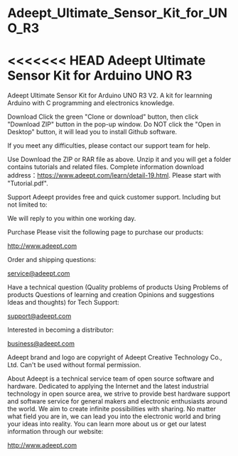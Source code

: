 # Adeept_Ultimate_Sensor_Kit_for_UNO_R3
<<<<<<< HEAD
Adeept Ultimate Sensor Kit for Arduino UNO R3
=======
Adeept Ultimate Sensor Kit for Arduino UNO R3 V2. A kit for learnning Arduino with C programming and electronics knowledge.

Download Click the green "Clone or download" button, then click "Download ZIP" button in the pop-up window. Do NOT click the "Open in Desktop" button, it will lead you to install Github software.

If you meet any difficulties, please contact our support team for help.

Use Download the ZIP or RAR file as above. Unzip it and you will get a folder contains tutorials and related files. Complete information download address：https://www.adeept.com/learn/detail-19.html. Please start with "Tutorial.pdf".

Support Adeept provides free and quick customer support. Including but not limited to:

We will reply to you within one working day.

Purchase Please visit the following page to purchase our products:

http://www.adeept.com

Order and shipping questions:

service@adeept.com

Have a technical question (Quality problems of products Using Problems of products Questions of learning and creation Opinions and suggestions Ideas and thoughts) for Tech Support:

support@adeept.com

Interested in becoming a distributor:

business@adeept.com

Adeept brand and logo are copyright of Adeept Creative Technology Co., Ltd. Can't be used without formal permission.

About Adeept is a technical service team of open source software and hardware. Dedicated to applying the Internet and the latest industrial technology in open source area, we strive to provide best hardware support and software service for general makers and electronic enthusiasts around the world. We aim to create infinite possibilities with sharing. No matter what field you are in, we can lead you into the electronic world and bring your ideas into reality. You can learn more about us or get our latest information through our website:

http://www.adeept.com
